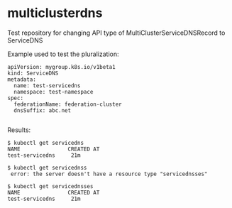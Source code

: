 # multiclusterdns
Test repository for changing API type of MultiClusterServiceDNSRecord to ServiceDNS

Example used to test the pluralization:

```
apiVersion: mygroup.k8s.io/v1beta1
kind: ServiceDNS
metadata:
  name: test-servicedns
  namespace: test-namespace
spec:
  federationName: federation-cluster
  dnsSuffix: abc.net
  
```
Results:

```
$ kubectl get servicedns
NAME               CREATED AT
test-servicedns     21m

$ kubectl get servicednss
 error: the server doesn't have a resource type "servicednsses"

$ kubectl get servicednsses
NAME               CREATED AT
test-servicedns     21m


```
